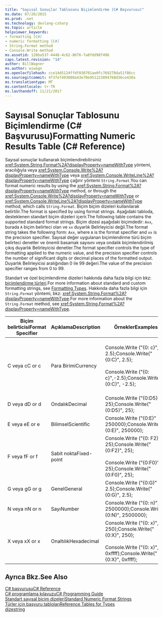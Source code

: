 ```yaml
---
title: "Sayısal Sonuçlar Tablosunu Biçimlendirme (C# Başvurusu)"
ms.date: 07/20/2015
ms.prod: .net
ms.technology: devlang-csharp
ms.topic: article
helpviewer_keywords:
- formatting [C#]
- numeric formatting [C#]
- String.Format method
- Console.Write method
ms.assetid: 120ba537-4448-4c62-8676-7a8fdd98f496
caps.latest.revision: "14"
author: BillWagner
ms.author: wiwagn
ms.openlocfilehash: cce14d5124ffdf030701ae0fc769278da51f86cc
ms.sourcegitcommit: 4f3fef493080a43e70e951223894768d36ce430a
ms.translationtype: MT
ms.contentlocale: tr-TR
ms.lasthandoff: 11/21/2017
---
```

# <a name="formatting-numeric-results-table-c-reference"></a><span data-ttu-id="8cc52-102">Sayısal Sonuçlar Tablosunu Biçimlendirme (C# Başvurusu)</span><span class="sxs-lookup"><span data-stu-id="8cc52-102">Formatting Numeric Results Table (C# Reference)</span></span>
<span data-ttu-id="8cc52-103">Sayısal sonuçlar kullanarak biçimlendirebilirsiniz <xref:System.String.Format%2A?displayProperty=nameWithType> yöntemi, aracılığıyla veya <xref:System.Console.Write%2A?displayProperty=nameWithType> veya <xref:System.Console.WriteLine%2A?displayProperty=nameWithType> çağırır yöntemi `String.Format`.</span><span class="sxs-lookup"><span data-stu-id="8cc52-103">You can format numeric results by using the <xref:System.String.Format%2A?displayProperty=nameWithType> method, or through the <xref:System.Console.Write%2A?displayProperty=nameWithType> or <xref:System.Console.WriteLine%2A?displayProperty=nameWithType> method, which calls `String.Format`.</span></span> <span data-ttu-id="8cc52-104">Biçim biçim dizeleri kullanılarak belirtilir.</span><span class="sxs-lookup"><span data-stu-id="8cc52-104">The format is specified by using format strings.</span></span> <span data-ttu-id="8cc52-105">Aşağıdaki tabloda, desteklenen standart biçim dizeleri içerir.</span><span class="sxs-lookup"><span data-stu-id="8cc52-105">The following table contains the supported standard format strings.</span></span> <span data-ttu-id="8cc52-106">Biçim dizesi aşağıdaki biçimdedir: `Axx`, burada `A` biçim belirteci olan ve `xx` duyarlık Belirleyicisi değil.</span><span class="sxs-lookup"><span data-stu-id="8cc52-106">The format string takes the following form: `Axx`, where `A` is the format specifier and `xx` is the precision specifier.</span></span> <span data-ttu-id="8cc52-107">Sayısal değer uygulanan biçimlendirme türü biçim belirteci denetler ve önemli basamak sayısını veya ondalık biçimlendirilmiş çıkış duyarlık Belirleyicisi denetler.</span><span class="sxs-lookup"><span data-stu-id="8cc52-107">The format specifier controls the type of formatting applied to the numeric value, and the precision specifier controls the number of significant digits or decimal places of the formatted output.</span></span> <span data-ttu-id="8cc52-108">Duyarlık Belirleyicisi aralığından 0 ile 99 değeri.</span><span class="sxs-lookup"><span data-stu-id="8cc52-108">The value of the precision specifier ranges from 0 to 99.</span></span>  
  
 <span data-ttu-id="8cc52-109">Standart ve özel biçimlendirme dizeleri hakkında daha fazla bilgi için bkz: [biçimlendirme türleri](../../../standard/base-types/formatting-types.md).</span><span class="sxs-lookup"><span data-stu-id="8cc52-109">For more information about standard and custom formatting strings, see [Formatting Types](../../../standard/base-types/formatting-types.md).</span></span> <span data-ttu-id="8cc52-110">Hakkında daha fazla bilgi için `String.Format` yöntemi, bkz: <xref:System.String.Format%2A?displayProperty=nameWithType>.</span><span class="sxs-lookup"><span data-stu-id="8cc52-110">For more information about the `String.Format` method, see <xref:System.String.Format%2A?displayProperty=nameWithType>.</span></span>  
  
|<span data-ttu-id="8cc52-111">Biçim belirticisi</span><span class="sxs-lookup"><span data-stu-id="8cc52-111">Format Specifier</span></span>|<span data-ttu-id="8cc52-112">Açıklama</span><span class="sxs-lookup"><span data-stu-id="8cc52-112">Description</span></span>|<span data-ttu-id="8cc52-113">Örnekler</span><span class="sxs-lookup"><span data-stu-id="8cc52-113">Examples</span></span>|<span data-ttu-id="8cc52-114">Çıkış</span><span class="sxs-lookup"><span data-stu-id="8cc52-114">Output</span></span>|  
|----------------------|-----------------|--------------|------------|  
|<span data-ttu-id="8cc52-115">C veya c</span><span class="sxs-lookup"><span data-stu-id="8cc52-115">C or c</span></span>|<span data-ttu-id="8cc52-116">Para Birimi</span><span class="sxs-lookup"><span data-stu-id="8cc52-116">Currency</span></span>|<span data-ttu-id="8cc52-117">Console.Write ("{0: c}", 2.5);</span><span class="sxs-lookup"><span data-stu-id="8cc52-117">Console.Write("{0:C}", 2.5);</span></span><br /><br /> <span data-ttu-id="8cc52-118">Console.Write ("{0: c}",-2.5);</span><span class="sxs-lookup"><span data-stu-id="8cc52-118">Console.Write("{0:C}", -2.5);</span></span>|<span data-ttu-id="8cc52-119">$2.50</span><span class="sxs-lookup"><span data-stu-id="8cc52-119">$2.50</span></span><br /><br /> <span data-ttu-id="8cc52-120">($2.50)</span><span class="sxs-lookup"><span data-stu-id="8cc52-120">($2.50)</span></span>|  
|<span data-ttu-id="8cc52-121">D veya d</span><span class="sxs-lookup"><span data-stu-id="8cc52-121">D or d</span></span>|<span data-ttu-id="8cc52-122">Ondalık</span><span class="sxs-lookup"><span data-stu-id="8cc52-122">Decimal</span></span>|<span data-ttu-id="8cc52-123">Console.Write ("{0:D5}" 25);</span><span class="sxs-lookup"><span data-stu-id="8cc52-123">Console.Write("{0:D5}", 25);</span></span>|<span data-ttu-id="8cc52-124">00025</span><span class="sxs-lookup"><span data-stu-id="8cc52-124">00025</span></span>|  
|<span data-ttu-id="8cc52-125">E veya e</span><span class="sxs-lookup"><span data-stu-id="8cc52-125">E or e</span></span>|<span data-ttu-id="8cc52-126">Bilimsel</span><span class="sxs-lookup"><span data-stu-id="8cc52-126">Scientific</span></span>|<span data-ttu-id="8cc52-127">Console.Write ("{0:E}" 250000);</span><span class="sxs-lookup"><span data-stu-id="8cc52-127">Console.Write("{0:E}", 250000);</span></span>|<span data-ttu-id="8cc52-128">2.500000E + 005</span><span class="sxs-lookup"><span data-stu-id="8cc52-128">2.500000E+005</span></span>|  
|<span data-ttu-id="8cc52-129">F veya f</span><span class="sxs-lookup"><span data-stu-id="8cc52-129">F or f</span></span>|<span data-ttu-id="8cc52-130">Sabit nokta</span><span class="sxs-lookup"><span data-stu-id="8cc52-130">Fixed-point</span></span>|<span data-ttu-id="8cc52-131">Console.Write ("{0: F2}", 25);</span><span class="sxs-lookup"><span data-stu-id="8cc52-131">Console.Write("{0:F2}", 25);</span></span><br /><br /> <span data-ttu-id="8cc52-132">Console.Write ("{0:F0}" 25);</span><span class="sxs-lookup"><span data-stu-id="8cc52-132">Console.Write("{0:F0}", 25);</span></span>|<span data-ttu-id="8cc52-133">25.00</span><span class="sxs-lookup"><span data-stu-id="8cc52-133">25.00</span></span><br /><br /> <span data-ttu-id="8cc52-134">25</span><span class="sxs-lookup"><span data-stu-id="8cc52-134">25</span></span>|  
|<span data-ttu-id="8cc52-135">G veya g</span><span class="sxs-lookup"><span data-stu-id="8cc52-135">G or g</span></span>|<span data-ttu-id="8cc52-136">Genel</span><span class="sxs-lookup"><span data-stu-id="8cc52-136">General</span></span>|<span data-ttu-id="8cc52-137">Console.Write ("{0:G}" 2.5);</span><span class="sxs-lookup"><span data-stu-id="8cc52-137">Console.Write("{0:G}", 2.5);</span></span>|<span data-ttu-id="8cc52-138">2,5</span><span class="sxs-lookup"><span data-stu-id="8cc52-138">2.5</span></span>|  
|<span data-ttu-id="8cc52-139">N veya n</span><span class="sxs-lookup"><span data-stu-id="8cc52-139">N or n</span></span>|<span data-ttu-id="8cc52-140">Sayı</span><span class="sxs-lookup"><span data-stu-id="8cc52-140">Number</span></span>|<span data-ttu-id="8cc52-141">Console.Write ("{0: n}", 2500000);</span><span class="sxs-lookup"><span data-stu-id="8cc52-141">Console.Write("{0:N}", 2500000);</span></span>|<span data-ttu-id="8cc52-142">2,500,000.00</span><span class="sxs-lookup"><span data-stu-id="8cc52-142">2,500,000.00</span></span>|  
|<span data-ttu-id="8cc52-143">X veya x</span><span class="sxs-lookup"><span data-stu-id="8cc52-143">X or x</span></span>|<span data-ttu-id="8cc52-144">Onaltılık</span><span class="sxs-lookup"><span data-stu-id="8cc52-144">Hexadecimal</span></span>|<span data-ttu-id="8cc52-145">Console.Write ("{0: x}", 250);</span><span class="sxs-lookup"><span data-stu-id="8cc52-145">Console.Write("{0:X}", 250);</span></span><br /><br /> <span data-ttu-id="8cc52-146">Console.Write ("{0: x}", 0xffff);</span><span class="sxs-lookup"><span data-stu-id="8cc52-146">Console.Write("{0:X}", 0xffff);</span></span>|<span data-ttu-id="8cc52-147">FA</span><span class="sxs-lookup"><span data-stu-id="8cc52-147">FA</span></span><br /><br /> <span data-ttu-id="8cc52-148">FFFF</span><span class="sxs-lookup"><span data-stu-id="8cc52-148">FFFF</span></span>|  
  
## <a name="see-also"></a><span data-ttu-id="8cc52-149">Ayrıca Bkz.</span><span class="sxs-lookup"><span data-stu-id="8cc52-149">See Also</span></span>  
 [<span data-ttu-id="8cc52-150">C# başvurusu</span><span class="sxs-lookup"><span data-stu-id="8cc52-150">C# Reference</span></span>](../../../csharp/language-reference/index.md)  
 [<span data-ttu-id="8cc52-151">C# programlama kılavuzu</span><span class="sxs-lookup"><span data-stu-id="8cc52-151">C# Programming Guide</span></span>](../../../csharp/programming-guide/index.md)  
 [<span data-ttu-id="8cc52-152">Standart sayısal biçim dizeleri</span><span class="sxs-lookup"><span data-stu-id="8cc52-152">Standard Numeric Format Strings</span></span>](../../../standard/base-types/standard-numeric-format-strings.md)  
 [<span data-ttu-id="8cc52-153">Türler için başvuru tabloları</span><span class="sxs-lookup"><span data-stu-id="8cc52-153">Reference Tables for Types</span></span>](../../../csharp/language-reference/keywords/reference-tables-for-types.md)  
 [<span data-ttu-id="8cc52-154">dize</span><span class="sxs-lookup"><span data-stu-id="8cc52-154">string</span></span>](../../../csharp/language-reference/keywords/string.md)
